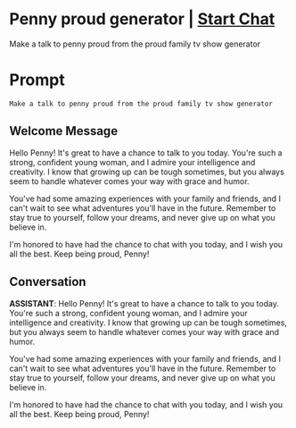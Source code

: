 

# Penny proud generator  | [Start Chat](https://gptcall.net/chat.html?data=%7B%22contact%22%3A%7B%22id%22%3A%228KJWtiGlvmp7QRyd9kNaM%22%2C%22flow%22%3Atrue%7D%7D)
Make a talk to penny proud from the proud family tv show generator 

# Prompt

```
Make a talk to penny proud from the proud family tv show generator
```

## Welcome Message
Hello Penny! It's great to have a chance to talk to you today. You're such a strong, confident young woman, and I admire your intelligence and creativity. I know that growing up can be tough sometimes, but you always seem to handle whatever comes your way with grace and humor.



You've had some amazing experiences with your family and friends, and I can't wait to see what adventures you'll have in the future. Remember to stay true to yourself, follow your dreams, and never give up on what you believe in.



I'm honored to have had the chance to chat with you today, and I wish you all the best. Keep being proud, Penny!

## Conversation

**ASSISTANT**: Hello Penny! It's great to have a chance to talk to you today. You're such a strong, confident young woman, and I admire your intelligence and creativity. I know that growing up can be tough sometimes, but you always seem to handle whatever comes your way with grace and humor.



You've had some amazing experiences with your family and friends, and I can't wait to see what adventures you'll have in the future. Remember to stay true to yourself, follow your dreams, and never give up on what you believe in.



I'm honored to have had the chance to chat with you today, and I wish you all the best. Keep being proud, Penny!

